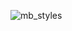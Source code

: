 ![mb_styles](https://user-images.githubusercontent.com/59179832/99079609-00baa280-25e2-11eb-8e76-901635b6a1d0.JPG)
